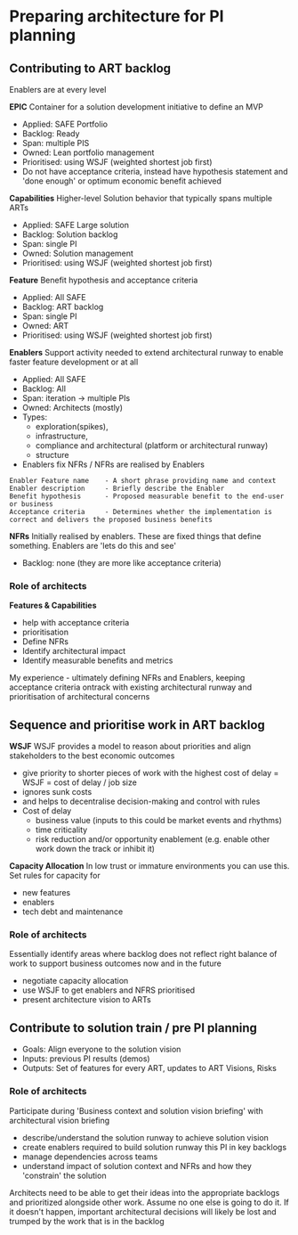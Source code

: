 # Preparing architecture for PI planning

## Contributing to ART backlog
Enablers are at every level

**EPIC**
Container for a solution development initiative to define an MVP
* Applied: SAFE Portfolio
* Backlog: Ready
* Span: multiple PIS
* Owned: Lean portfolio management
* Prioritised: using WSJF (weighted shortest job first)
* Do not have acceptance criteria, instead have hypothesis statement and 'done enough' or
optimum economic benefit achieved

**Capabilities**
Higher-level Solution behavior that typically spans multiple ARTs
* Applied: SAFE Large solution
* Backlog: Solution backlog
* Span: single PI
* Owned: Solution management
* Prioritised: using WSJF (weighted shortest job first)

**Feature**
Benefit hypothesis and acceptance criteria
* Applied: All SAFE
* Backlog: ART backlog
* Span: single PI
* Owned: ART
* Prioritised: using WSJF (weighted shortest job first)

**Enablers**
Support activity needed to extend architectural runway to enable faster feature development or at all
* Applied: All SAFE
* Backlog: All
* Span: iteration -> multiple PIs
* Owned: Architects (mostly)
* Types: 
  * exploration(spikes), 
  * infrastructure, 
  * compliance and architectural (platform or architectural runway)
  * structure
* Enablers fix NFRs / NFRs are realised by Enablers
```text
Enabler Feature name    - A short phrase providing name and context
Enabler description     - Briefly describe the Enabler
Benefit hypothesis      - Proposed measurable benefit to the end-user or business
Acceptance criteria     - Determines whether the implementation is correct and delivers the proposed business benefits
```

**NFRs**
Initially realised by enablers. These are fixed things that define something. Enablers are 'lets do this and see'
* Backlog: none (they are more like acceptance criteria)

### Role of architects
**Features & Capabilities**
* help with acceptance criteria
* prioritisation
* Define NFRs
* Identify architectural impact
* Identify measurable benefits and metrics

My experience - ultimately defining NFRs and Enablers, keeping acceptance criteria ontrack with existing architectural runway 
and prioritisation of architectural concerns

## Sequence and prioritise work in ART backlog
**WSJF**
WSJF provides a model to reason about priorities and align stakeholders to the best economic outcomes
* give priority to shorter pieces of work with the highest cost of delay = WSJF = cost of delay / job size
* ignores sunk costs 
* and helps to decentralise decision-making and control with rules
* Cost of delay 
  * business value (inputs to this could be market events and rhythms)
  * time criticality
  * risk reduction and/or opportunity enablement (e.g. enable other work down the track or inhibit it)

**Capacity Allocation**
In low trust or immature environments you can use this. Set rules for capacity for 
* new features
* enablers
* tech debt and maintenance

### Role of architects
Essentially identify areas where backlog does not reflect right balance of work to support business outcomes now and 
in the future
* negotiate capacity allocation
* use WSJF to get enablers and NFRS prioritised
* present architecture vision to ARTs

## Contribute to solution train / pre PI planning
* Goals: Align everyone to the solution vision
* Inputs: previous PI results (demos)
* Outputs: Set of features for every ART, updates to ART Visions, Risks

### Role of architects
Participate during 'Business context and solution vision briefing' with architectural vision briefing
* describe/understand the solution runway to achieve solution vision
* create enablers required to build solution runway this PI in key backlogs
* manage dependencies across teams
* understand impact of solution context and NFRs and how they 'constrain' the solution

Architects need to be able to get their ideas into the appropriate backlogs and prioritized alongside other work. 
Assume no one else is going to do it. If it doesn't happen, important architectural decisions will likely be lost 
and trumped by the work that is in the backlog
